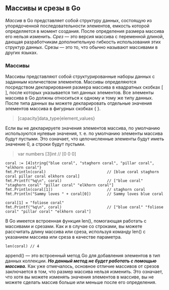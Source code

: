 ## Массивы и срезы в Go

_Массив_ в Go представляет собой структуру данных, состоящую из упорядоченной последовательности элементов, емкость которой определяется в момент создания. После определения размера массива его нельзя изменить. 
_Срез_ — это версия массива с переменной длиной, дающая разработчикам дополнительную гибкость использования этих структур данных. Срезы — это то, что обычно называют массивами в других языках.

### Массивы
Массивы представляют собой структурированные наборы данных с заданным количеством элементов. 
Массивы определяются посредством декларирования размера массива в квадратных скобках [ ], после которых указывается тип данных элементов. Все элементы массива в Go должны относиться к одному и тому же типу данных. После типа данных вы можете декларировать отдельные значения элементов массива в фигурных скобках { }.
> [capacity]data_type{element_values}

Если вы не декларируете значения элементов массива, по умолчанию используются нулевые значения, т. е. по умолчанию элементы массива будут пустыми. Это означает, что целочисленные элементы будут иметь значение 0, а строки будут пустыми.
> var numbers [3]int // [0 0 0]

```
coral := [4]string{"blue coral", "staghorn coral", "pillar coral", "elkhorn coral"}
fmt.Println(coral)                           // [blue coral staghorn coral pillar coral elkhorn coral]
fmt.Printf("%q\n", coral)                    // ["blue coral" "staghorn coral" "pillar coral" "elkhorn coral"]
fmt.Println(coral[1])                        // staghorn coral
fmt.Println("Sammy loves " + coral[0])       // Sammy loves blue coral

coral[1] = "foliose coral"
fmt.Printf("%q\n", coral)                    // ["blue coral" "foliose coral" "pillar coral" "elkhorn coral"]
```
В Go имеется встроенная функция len(), помогающая работать с массивами и срезами. Как и в случае со строками, вы можете рассчитать длину массива или среза, используя команду len() с указанием массива или среза в качестве параметра.
```
len(coral) // 4
```
append() — это встроенный метод Go для добавления элементов в тип данных коллекции. _<b>Но данный метод не будет работать с помощью массива.</b>_ Как уже отмечалось, основное отличие массивов от срезов заключается в том, что размер массива нельзя изменить. Это означает, что хотя вы можете изменять значения элементов в массиве, вы не можете сделать массив больше или меньше после его определения.


